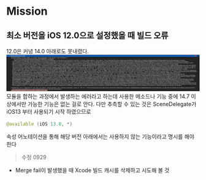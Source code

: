 # Mission

## 최소 버전을 iOS 12.0으로 설정했을 때 빌드 오류
12.0은 커녕 14.0 아래로도 못내렸다.
![](src/buildError.png)
모듈을 합하는 과정에서 발생하는 에러라고 하는데 사용한 메소드나 기능 중에 14.7 이상에서만 가능한 기능은 없는 걸로 안다.
다만 추측할 수 있는 것은 SceneDelegate가 iOS13 부터 사용되기 시작 하였으므로 
```Swift
@available (iOS 13.0, *)
```
속성 어노테이션을 통해 해당 버전 아래에서는 사용하지 않는 기능이라고 명시를 해야 한다

> 수정 0929
- Merge fail이 발생했을 때 Xcode 빌드 캐시를 삭제하고 시도해 볼 것